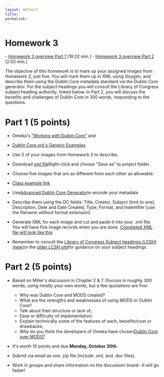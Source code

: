 ```yaml
---
layout: default
title: 
permalink:
---
```

 

<h1> Homework 3</h1>
- <a href="https://youtu.be/E3SKUWa6EmI" target="_blank">Homework 3 overview Part 1</a> [19:22 min.]
- <a href="https://youtu.be/3FxpAW4IjFY" target="_blank">Homework 3 overview Part 2</a> [2:02 min.]


The objective of this homework is to mark up your assigned images from Homework 2, just five. You will mark them up in XML using Oxygen, and describe them using the Dublin Core metadata standard via the Dublin Core generator. For the subject headings you will consult the Library of Congress subject heading authority, linked below. In Part 2, you will discuss the benefits and challenges of Dublin Core in 300 words, responding to the questions.  


# Part 1 (5 points)
- Omeka's <a href="https://omeka.org/classic/docs/Content/Working_with_Dublin_Core/" target="_blank">"Working with Dublin Core"</a> and
- <a href="http://dublincore.org/documents/2000/07/16/usageguide/generic.shtml" target="_blank">Dublin Core.org's Generic Examples</a>

- Use 5 of your images from Homework 2 to describe. 
- Download <a href="https://markwolfeman.github.io/ist653/assignments/dc_hw3.xml" target="_blank">xml file</a>Right-click and choose "Save as" to project folder.
- Choose five images that are as different from each other as allowable. 
- <a href="https://s-media-cache-ak0.pinimg.com/564x/25/9c/c4/259cc4503e54e6ead71cf02ae2a9c5d1.jpg" target="_blank">Class example link</a>
- Use<a href="https://nsteffel.github.io/dublin_core_generator/" target="_blank">Advanced Dublin Core Generator</a>to encode your metadata

- Describe them using the DC fields: Title, Creator, Subject (limit to one), Description, Date and Date Created, Type, Format, and Indentifier (use the filename without format extension)
- Generate XML for each image and cut and paste it into your .xml file. You will have five image records when you are done. <a href="https://markwolfeman.github.io/ist653/assignments/dc_hw3_example.xml" target="_blank">Completed XML file will look like this</a>
- Remember to consult the <a href="http://id.loc.gov/authorities/subjects.html" target="_blank">Library of Congress Subject headings (LCSH) (new)</a>or the <a href="http://authorities.loc.gov/" target="_blank">older LCSH site</a>for guidance on your subject headings.


# Part 2  (5 points)

- Based on Miller's discussion in Chapter 2 &amp; 7. Discuss in roughly 300 words, using mostly your own words, but a few quotations are fine:
    
	- Why was Dublin Core and MODS created?
	- What are the strengths and weaknesses of using MODS or Dublin Core?
	- Talk about their structure or lack of;
	- Ease or difficulty of implementation;
	- Explain technically some of the features of each, benefits/cost or drawbacks;
	- Why do you think the developers of Omeka have chosen<a href="http://omeka.org/forums/topic/omeka-and-mods-element-set" target="_blank">Dublin Core over MODS?</a>


- It's worth 10 points and due **Monday, October 30th** 
- Submit via email as one .zip file (include .xml, and .doc files). 
- Work in groups and share information on the discussion board--it will go faster!

